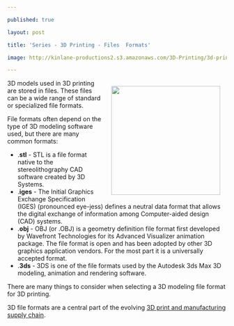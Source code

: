 ---
published: true
layout: post
title: 'Series - 3D Printing - Files  Formats'
image: http://kinlane-productions2.s3.amazonaws.com/3D-Printing/3d-printing-file-formats.jpg
---

<p><img style="padding: 15px;" src="https://kinlane-productions2.s3.amazonaws.com/3D-Printing/3d-printing-file-formats.jpg" alt="" width="250" align="right" />3D models used in 3D printing are stored in files.  These files can be a wide range of standard or specialized file formats.
<p>File formats often depend on the type of 3D modeling software used, but there are many common formats:
<ul class="mainlist">
<li>.<strong>stl</strong> - STL is a file format native to the stereolithography CAD software created by 3D Systems.</li>
<li>.<strong>iges</strong> - The Initial Graphics Exchange Specification (IGES) (pronounced eye-jess) defines a neutral data format that allows the digital exchange of information among Computer-aided design (CAD) systems.</li>
<li>.<strong>obj</strong> - OBJ (or .OBJ) is a geometry definition file format first developed by Wavefront Technologies for its Advanced Visualizer animation package. The file format is open and has been adopted by other 3D graphics application vendors. For the most part it is a universally accepted format.</li>
<li>.<strong>3ds</strong> - 3DS is one of the file formats used by the Autodesk 3ds Max 3D modeling, animation and rendering software.</li>
</ul>
<p>There are many things to consider when selecting a 3D modeling file format for 3D printing.
<p>3D file formats are a central part of the evolving <a title="3D print and manufacturing supply chain" href="http://www.kinlane.com/2011/05/3d-printing-and-manufacturing-supply-chain/">3D print and manufacturing supply chain</a>.

